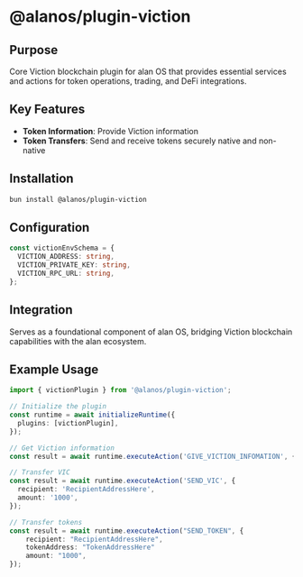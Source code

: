 # @alanos/plugin-viction

## Purpose

Core Viction blockchain plugin for alan OS that provides essential services and actions for token operations, trading, and DeFi integrations.

## Key Features

- **Token Information**: Provide Viction information
- **Token Transfers**: Send and receive tokens securely native and non-native

## Installation

```bash
bun install @alanos/plugin-viction
```

## Configuration

```typescript
const victionEnvSchema = {
  VICTION_ADDRESS: string,
  VICTION_PRIVATE_KEY: string,
  VICTION_RPC_URL: string,
};
```

## Integration

Serves as a foundational component of alan OS, bridging Viction blockchain capabilities with the alan ecosystem.

## Example Usage

```typescript
import { victionPlugin } from '@alanos/plugin-viction';

// Initialize the plugin
const runtime = await initializeRuntime({
  plugins: [victionPlugin],
});

// Get Viction information
const result = await runtime.executeAction('GIVE_VICTION_INFOMATION', {});

// Transfer VIC
const result = await runtime.executeAction('SEND_VIC', {
  recipient: 'RecipientAddressHere',
  amount: '1000',
});

// Transfer tokens
const result = await runtime.executeAction("SEND_TOKEN", {
    recipient: "RecipientAddressHere",
    tokenAddress: "TokenAddressHere"
    amount: "1000",
});
```
